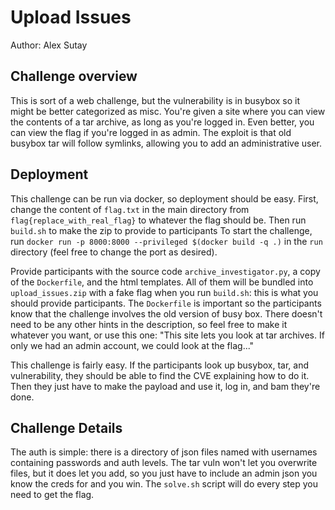 # Upload Issues
Author: Alex Sutay

## Challenge overview
This is sort of a web challenge, but the vulnerability is in busybox so it might be better categorized as misc.
You're given a site where you can view the contents of a tar archive, as long as you're logged in.
Even better, you can view the flag if you're logged in as admin.
The exploit is that old busybox tar will follow symlinks, allowing you to add an administrative user.

## Deployment
This challenge can be run via docker, so deployment should be easy.
First, change the content of `flag.txt` in the main directory from `flag{replace_with_real_flag}` to whatever the flag should be.
Then run `build.sh` to make the zip to provide to participants
To start the challenge, run `docker run -p 8000:8000 --privileged $(docker build -q .)` in the `run` directory
(feel free to change the port as desired).

Provide participants with the source code `archive_investigator.py`, a copy of the `Dockerfile`, and the html templates.
All of them will be bundled into `upload_issues.zip` with a fake flag when you run `build.sh`:
this is what you should provide participants.
The `Dockerfile` is important so the participants know that the challenge involves the old version of busy box.
There doesn't need to be any other hints in the description, so feel free to make it whatever you want, or use this one:
"This site lets you look at tar archives. If only we had an admin account, we could look at the flag..."

This challenge is fairly easy.
If the participants look up busybox, tar, and vulnerability, they should be able to find the CVE explaining how to do it.
Then they just have to make the payload and use it, log in, and bam they're done.

## Challenge Details
The auth is simple: there is a directory of json files named with usernames containing passwords and auth levels.
The tar vuln won't let you overwrite files, but it does let you add, so you just have to include an admin json you know the creds for and you win.
The `solve.sh` script will do every step you need to get the flag.

